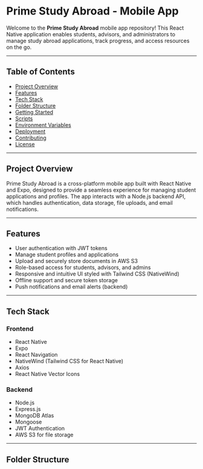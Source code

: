 # Prime Study Abroad - Mobile App

Welcome to the **Prime Study Abroad** mobile app repository! This React Native application enables students, advisors, and administrators to manage study abroad applications, track progress, and access resources on the go.

---

## Table of Contents

- [Project Overview](#project-overview)
- [Features](#features)
- [Tech Stack](#tech-stack)
- [Folder Structure](#folder-structure)
- [Getting Started](#getting-started)
- [Scripts](#scripts)
- [Environment Variables](#environment-variables)
- [Deployment](#deployment)
- [Contributing](#contributing)
- [License](#license)

---

## Project Overview

Prime Study Abroad is a cross-platform mobile app built with React Native and Expo, designed to provide a seamless experience for managing student applications and profiles. The app interacts with a Node.js backend API, which handles authentication, data storage, file uploads, and email notifications.

---

## Features

- User authentication with JWT tokens
- Manage student profiles and applications
- Upload and securely store documents in AWS S3
- Role-based access for students, advisors, and admins
- Responsive and intuitive UI styled with Tailwind CSS (NativeWind)
- Offline support and secure token storage
- Push notifications and email alerts (backend)

---

## Tech Stack

### Frontend

- React Native
- Expo
- React Navigation
- NativeWind (Tailwind CSS for React Native)
- Axios
- React Native Vector Icons

### Backend

- Node.js
- Express.js
- MongoDB Atlas
- Mongoose
- JWT Authentication
- AWS S3 for file storage

---

## Folder Structure

